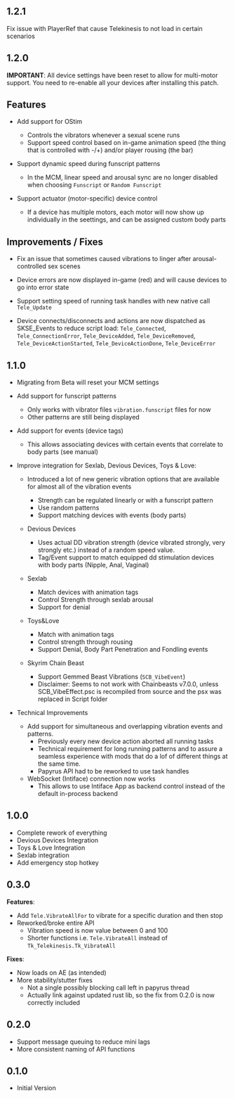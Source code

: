 ## 1.2.1

Fix issue with PlayerRef that cause Telekinesis to not load in certain scenarios

## 1.2.0

**IMPORTANT**: All device settings have been reset to allow for multi-motor support. You need to re-enable all your devices after installing this patch.
	
## Features

* Add support for OStim
  * Controls the vibrators whenever a sexual scene runs
  * Support speed control based on in-game animation speed (the thing that is controlled with -/+) and/or player rousing (the bar)

* Support dynamic speed during funscript patterns
  * In the MCM, linear speed and arousal sync are no longer disabled when choosing `Funscript` or `Random Funscript`

* Support actuator (motor-specific) device control
  * If a device has multiple motors, each motor will now show up individually in the seettings, and can be assigned custom body parts

## Improvements / Fixes

* Fix an issue that sometimes caused vibrations to linger after arousal-controlled sex scenes

* Device errors are now displayed in-game (red) and will cause devices to go into error state

* Support setting speed of running task handles with new native call `Tele_Update` 

* Device connects/disconnects and actions are now dispatched as SKSE_Events to reduce script load: `Tele_Connected`, `Tele_ConnectionError`, `Tele_DeviceAdded`, `Tele_DeviceRemoved`, `Tele_DeviceActionStarted`, `Tele_DeviceActionDone`, `Tele_DeviceError`


## 1.1.0

- Migrating from Beta will reset your MCM settings

- Add support for funscript patterns
  * Only works with vibrator files `vibration.funscript` files for now
  * Other patterns are still being displayed

- Add support for events (device tags)
  * This allows associating devices with certain events that correlate to body parts (see manual)

- Improve integration for Sexlab, Devious Devices, Toys & Love:
  * Introduced a lot of new generic vibration options that are available for almost all of the vibration events
    * Strength can be regulated linearly or with a funscript pattern
    * Use random patterns
    * Support matching devices with events (body parts)

  * Devious Devices
    * Uses actual DD vibration strength (device vibrated strongly, very strongly etc.) instead of a random speed value.
    * Tag/Event support to match equipped dd stimulation devices with body parts (Nipple, Anal, Vaginal)

  * Sexlab
    * Match devices with animation tags
    * Control Strength through sexlab arousal
    * Support for denial

  * Toys&Love
    * Match with animation tags
    * Control strength through rousing
    * Support Denial, Body Part Penetration and Fondling events

  * Skyrim Chain Beast
    * Support Gemmed Beast Vibrations (`SCB_VibeEvent`)
    * Disclaimer: Seems to not work with Chainbeasts v7.0.0, unless SCB_VibeEffect.psc is recompiled
      from source and the psx was replaced in Script folder

- Technical Improvements
  * Add support for simultaneous and overlapping vibration events and patterns. 
    * Previously every new device action aborted all running tasks
    * Technical requirement for long running patterns and to assure a seamless
      experience with mods that do a lof of different things at the same time.
    * Papyrus API had to be reworked to use task handles
  * WebSocket (Intiface) connection now works
    * This allows to use Intiface App as backend control instead of the default in-process backend

## 1.0.0

- Complete rework of everything
- Devious Devices Integration
- Toys & Love Integration
- Sexlab integration
- Add emergency stop hotkey

## 0.3.0

**Features**:

- Add `Tele.VibrateAllFor` to vibrate for a specific duration and then stop
- Reworked/broke entire API
    - Vibration speed is now value between 0 and 100
    - Shorter functions i.e. `Tele.VibrateAll` instead of `Tk_Telekinesis.Tk_VibrateAll`

**Fixes**:
- Now loads on AE (as intended)
- More stability/stutter fixes
    - Not a single possibly blocking call left in papyrus thread
    - Actually link against updated rust lib, so the fix from 0.2.0 is now correctly included

## 0.2.0

- Support message queuing to reduce mini lags
- More consistent naming of API functions

## 0.1.0

- Initial Version
